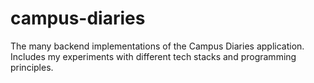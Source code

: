 # campus-diaries
The many backend implementations of the Campus Diaries application. Includes my experiments with different tech stacks and programming principles. 
